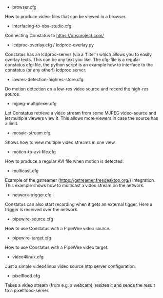 * browser.cfg

How to produce video-files that can be viewed in a browser.

* interfacing-to-obs-studio.cfg

Connecting Constatus to https://obsproject.com/

* lcdproc-overlay.cfg / lcdproc-overlay.py

Constatus has an lcdproc-server (via a 'filter') which allows you
to easily overlay texts. This can be any text you like.
The cfg-file is a regular constatus cfg-file, the python script
is an example how to interface to the constatus (or any other!)
lcdproc server.

* lowres-detection-highres-store.cfg

Do motion detection on a low-res video source and record the
high-res source.

* mjpeg-multiplexer.cfg

Let Constatus retrieve a video stream from some MJPEG video-source
and let multiple viewers view it. This allows more viewers in case
the source has a limit.

* mosaic-stream.cfg

Shows how to view multiple video streams in one view.

* motion-to-avi-file.cfg

How to produce a regular AVI file when motion is detected.

* multicast.cfg

Example of the gstreamer (https://gstreamer.freedesktop.org/)
integration. This example shows how to multicast a video stream on
the network.

* network-trigger.cfg

Constatus can also start recording when it gets an external
tigger. Here a trigger is received over the network.

* pipewire-source.cfg

How to use Constatus with a PipeWire video source.

* pipewire-target.cfg

How to use Constatus with a PipeWire video target.

* video4linux.cfg

Just a simple video4linux video source http server configuration.

* pixelflood.cfg

Takes a video stream (from e.g. a webcam), resizes it and sends
the result to a pixelflood-server.
